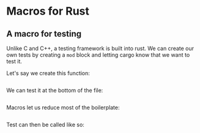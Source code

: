 # Macros for Rust

## A macro for testing

Unlike C and C++, a testing framework is built into rust. We can create
our own tests by creating a `mod` block and letting cargo know that we
want to test it.

Let's say we create this function:

```{.rs include=src/add.rs startLine=1 endLine=3}

```

We can test it at the bottom of the file:

```{.rs include=src/add.rs startLine=5 endLine=18}

```

Macros let us reduce most of the boilerplate:

```{.rs include=src/lib.rs startLine=27 endLine=41}

```

Test can then be called like so:

```{.rs include=src/add.rs startLine=20 endLine=23}

```
